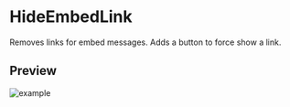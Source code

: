 # HideEmbedLink

Removes links for embed messages. Adds a button to force show a link.

## Preview

![example](https://i.imgur.com/ff0j6rN.gif)
